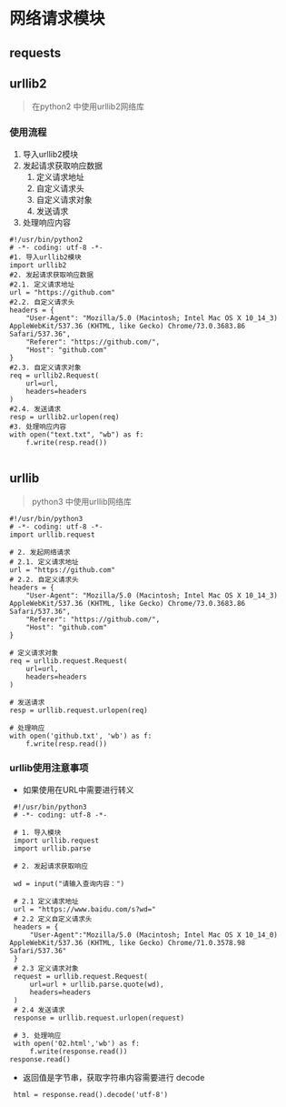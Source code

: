 # 网络请求模块
## requests


## urllib2
> 在python2 中使用urllib2网络库

### 使用流程
1. 导入urllib2模块
2. 发起请求获取响应数据
	1. 定义请求地址
	2. 自定义请求头
	3. 自定义请求对象
	4. 发送请求
3. 处理响应内容

```python2
#!/usr/bin/python2
# -*- coding: utf-8 -*-
#1. 导入urllib2模块
import urllib2
#2. 发起请求获取响应数据
#2.1. 定义请求地址
url = "https://github.com"
#2.2. 自定义请求头
headers = {
    "User-Agent": "Mozilla/5.0 (Macintosh; Intel Mac OS X 10_14_3) AppleWebKit/537.36 (KHTML, like Gecko) Chrome/73.0.3683.86 Safari/537.36",
    "Referer": "https://github.com/",
    "Host": "github.com"
}
#2.3. 自定义请求对象
req = urllib2.Request(
    url=url,
    headers=headers
)
#2.4. 发送请求
resp = urllib2.urlopen(req)
#3. 处理响应内容
with open("text.txt", "wb") as f:
	f.write(resp.read())


```

## urllib
> python3 中使用urllib网络库

```python3
#!/usr/bin/python3
# -*- coding: utf-8 -*-
import urllib.request

# 2. 发起网络请求
# 2.1. 定义请求地址
url = "https://github.com"
# 2.2. 自定义请求头
headers = {
    "User-Agent": "Mozilla/5.0 (Macintosh; Intel Mac OS X 10_14_3) AppleWebKit/537.36 (KHTML, like Gecko) Chrome/73.0.3683.86 Safari/537.36",
    "Referer": "https://github.com/",
    "Host": "github.com"
}

# 定义请求对象
req = urllib.request.Request(
    url=url,
    headers=headers
)

# 发送请求
resp = urllib.request.urlopen(req)

# 处理响应
with open('github.txt', 'wb') as f:
    f.write(resp.read())
```

### urllib使用注意事项
- 如果使用在URL中需要进行转义

```python3
 #!/usr/bin/python3
 # -*- coding: utf-8 -*-

 # 1. 导入模块
 import urllib.request
 import urllib.parse

 # 2. 发起请求获取响应

 wd = input("请输入查询内容：")

 # 2.1 定义请求地址
 url = "https://www.baidu.com/s?wd="
 # 2.2 定义自定义请求头
 headers = {
     "User-Agent":"Mozilla/5.0 (Macintosh; Intel Mac OS X 10_14_0) AppleWebKit/537.36 (KHTML, like Gecko) Chrome/71.0.3578.98 Safari/537.36"
 }
 # 2.3 定义请求对象
 request = urllib.request.Request(
     url=url + urllib.parse.quote(wd),
     headers=headers
 )
 # 2.4 发送请求
 response = urllib.request.urlopen(request)

 # 3. 处理响应
 with open('02.html','wb') as f:
     f.write(response.read())
response.read() 
```
- 返回值是字节串，获取字符串内容需要进行 decode

```python3
 html = response.read().decode('utf-8')
```
 
 
